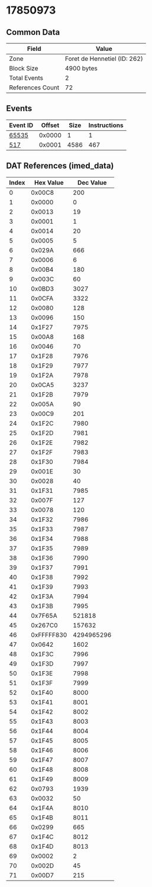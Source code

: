 # 17850973

## Common Data

| Field            | Value                        |
|------------------|------------------------------|
| Zone             | Foret de Hennetiel (ID: 262) |
| Block Size       | 4900 bytes                   |
| Total Events     | 2                            |
| References Count | 72                           |

## Events

| Event ID            | Offset   |   Size |   Instructions |
|---------------------|----------|--------|----------------|
| [65535](./65535.md) | 0x0000   |      1 |              1 |
| [517](./517.md)     | 0x0001   |   4586 |            467 |

## DAT References (imed_data)

|   Index | Hex Value   |   Dec Value |
|---------|-------------|-------------|
|       0 | 0x00C8      |         200 |
|       1 | 0x0000      |           0 |
|       2 | 0x0013      |          19 |
|       3 | 0x0001      |           1 |
|       4 | 0x0014      |          20 |
|       5 | 0x0005      |           5 |
|       6 | 0x029A      |         666 |
|       7 | 0x0006      |           6 |
|       8 | 0x00B4      |         180 |
|       9 | 0x003C      |          60 |
|      10 | 0x0BD3      |        3027 |
|      11 | 0x0CFA      |        3322 |
|      12 | 0x0080      |         128 |
|      13 | 0x0096      |         150 |
|      14 | 0x1F27      |        7975 |
|      15 | 0x00A8      |         168 |
|      16 | 0x0046      |          70 |
|      17 | 0x1F28      |        7976 |
|      18 | 0x1F29      |        7977 |
|      19 | 0x1F2A      |        7978 |
|      20 | 0x0CA5      |        3237 |
|      21 | 0x1F2B      |        7979 |
|      22 | 0x005A      |          90 |
|      23 | 0x00C9      |         201 |
|      24 | 0x1F2C      |        7980 |
|      25 | 0x1F2D      |        7981 |
|      26 | 0x1F2E      |        7982 |
|      27 | 0x1F2F      |        7983 |
|      28 | 0x1F30      |        7984 |
|      29 | 0x001E      |          30 |
|      30 | 0x0028      |          40 |
|      31 | 0x1F31      |        7985 |
|      32 | 0x007F      |         127 |
|      33 | 0x0078      |         120 |
|      34 | 0x1F32      |        7986 |
|      35 | 0x1F33      |        7987 |
|      36 | 0x1F34      |        7988 |
|      37 | 0x1F35      |        7989 |
|      38 | 0x1F36      |        7990 |
|      39 | 0x1F37      |        7991 |
|      40 | 0x1F38      |        7992 |
|      41 | 0x1F39      |        7993 |
|      42 | 0x1F3A      |        7994 |
|      43 | 0x1F3B      |        7995 |
|      44 | 0x7F65A     |      521818 |
|      45 | 0x267C0     |      157632 |
|      46 | 0xFFFFF830  |  4294965296 |
|      47 | 0x0642      |        1602 |
|      48 | 0x1F3C      |        7996 |
|      49 | 0x1F3D      |        7997 |
|      50 | 0x1F3E      |        7998 |
|      51 | 0x1F3F      |        7999 |
|      52 | 0x1F40      |        8000 |
|      53 | 0x1F41      |        8001 |
|      54 | 0x1F42      |        8002 |
|      55 | 0x1F43      |        8003 |
|      56 | 0x1F44      |        8004 |
|      57 | 0x1F45      |        8005 |
|      58 | 0x1F46      |        8006 |
|      59 | 0x1F47      |        8007 |
|      60 | 0x1F48      |        8008 |
|      61 | 0x1F49      |        8009 |
|      62 | 0x0793      |        1939 |
|      63 | 0x0032      |          50 |
|      64 | 0x1F4A      |        8010 |
|      65 | 0x1F4B      |        8011 |
|      66 | 0x0299      |         665 |
|      67 | 0x1F4C      |        8012 |
|      68 | 0x1F4D      |        8013 |
|      69 | 0x0002      |           2 |
|      70 | 0x002D      |          45 |
|      71 | 0x00D7      |         215 |
